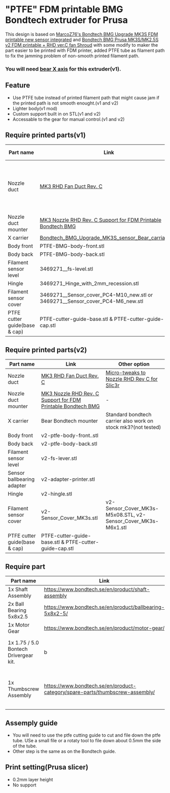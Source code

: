# "PTFE" FDM printable BMG Bondtech extruder for Prusa

 This design is based on [MarcoZ76's Bondtech BMG Upgrade MK3S FDM printable new sensor integrated](https://www.thingiverse.com/thing:3469271) and [Bondtech BMG Prusa MK3S/MK2.5S v2 FDM printable + RHD ver.C fan Shroud](https://www.thingiverse.com/thing:3754163/files) with some modify to maker the part easier to be printed with FDM printer, added PTFE tube as filament path to fix the jamming problem of non-smooth printed filament path.

### You will need [bear X axis](https://www.thingiverse.com/thing:3716110) for this extruder(v1).

## Feature

- Use PTFE tube instead of printed filament path that might cause jam if the printed path is not smooth enought.(v1 and v2)
- Lighter body(v1 mod)
- Custom support built in on STL(v1 and v2)
- Accessable to the gear for manual control.(v1 and v2)

## Require printed parts(v1)

| Part name | Link | Other option |
|---|---|---|
| Nozzle  duct | [MK3 RHD Fan Duct Rev. C](https://www.thingiverse.com/thing:3249344) | [Micro-tweaks to Nozzle RHD Rev C for Slic3r](https://www.thingiverse.com/thing:4054462) |
| Nozzle duct mounter | [MK3 Nozzle RHD Rev. C Support for FDM Printable Bondtech BMG](https://www.thingiverse.com/thing:3429508) | - |
| X carrier | [Bondtech_BMG_Upgrade_MK3S_sensor_Bear_carriage.stl](https://www.thingiverse.com/thing:3469271/files) | - |
| Body front | PTFE-BMG-body-front.stl |  |
| Body back | PTFE-BMG-body-back.stl |   |
| Filament sensor level | 3469271__fs-level.stl |   |
| Hingle | 3469271_Hinge_with_2mm_recession.stl |   |
| Filament sensor cover | 3469271__Sensor_cover_PC4-M10_new.stl or 3469271__Sensor_cover_PC4-M6_new.stl |   |
| PTFE cutter guide(base & cap) | PTFE-cutter-guide-base.stl & PTFE-cutter-guide-cap.stl |   |

## Require printed parts(v2)

| Part name | Link | Other option |
|---|---|---|
| Nozzle  duct | [MK3 RHD Fan Duct Rev. C](https://www.thingiverse.com/thing:3249344) | [Micro-tweaks to Nozzle RHD Rev C for Slic3r](https://www.thingiverse.com/thing:4054462) |
| Nozzle duct mounter | [MK3 Nozzle RHD Rev. C Support for FDM Printable Bondtech BMG](https://www.thingiverse.com/thing:3429508) | - |
| X carrier | Bear Bondtech mounter | Standard bondtech carrier also work on stock mk3?(not tested) |
| Body front | v2-ptfe-body-front..stl |  |
| Body back | v2-ptfe-body-back.stl |   |
| Filament sensor level | v2-fs-lever.stl |   |
| Sensor ballbearing adapter | v2-adapter-printer.stl |   |
 Hingle | v2-hingle.stl |  |
| Filament sensor cover | v2-Sensor_Cover_MK3s.stl | v2-Sensor_Cover_MK3s-M5x08.STL, v2-Sensor_Cover_MK3s-M6x1.stl |
| PTFE cutter guide(base & cap) | PTFE-cutter-guide-base.stl & PTFE-cutter-guide-cap.stl |   |

## Require part

| Part name | Link |  |
|---|---|---|
| 1x Shaft Assembly  | https://www.bondtech.se/en/product/shaft-assembly |  |
| 2x Ball Bearing 5x8x2.5  | https://www.bondtech.se/en/product/ballbearing-5x8x2-5/ |  |
| 1x Motor Gear | https://www.bondtech.se/en/product/motor-gear/ |  |
| 1x 1.75 / 5.0 Bontech Drivergear kit. | b | No need if you own a MK3 |
| 1x Thumbscrew Assembly | https://www.bondtech.se/en/product-category/spare-parts/thumbscrew-assembly/ | Can use a long M3 bolt instead |

## Assemply guide

- You will need to use the ptfe cutting guide to cut and file down the ptfe tube. USe a small file or a rotaty tool to file down about 0.5mm the side of the tube.
- Other step is the same as on the Bondtech guide.

## Print setting(Prusa slicer)
- 0.2mm layer height
- No support
